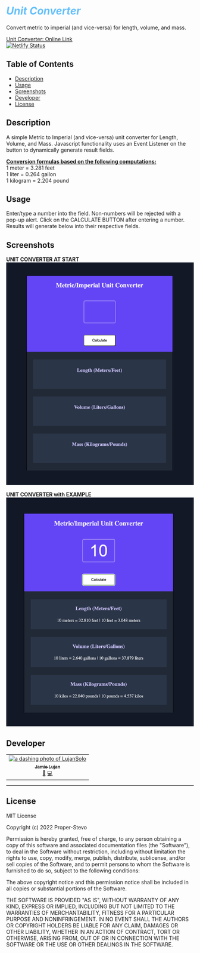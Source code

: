 # <b><i><span style="color:#65C0FB">Unit Converter</span></b></i>
Convert metric to imperial (and vice-versa) for length, volume, and mass.


<a href="https://stormy-sands-64982.herokuapp.com/">Unit Converter: Online Link</a><br />
[![Netlify Status](https://api.netlify.com/api/v1/badges/7674e3c2-146e-482d-b636-0b33c07ad6f2/deploy-status)](https://app.netlify.com/sites/lujan-unit-converter/deploys)

## Table of Contents
- [Description](#description)
- [Usage](#usage)
- [Screenshots](#screenshots)
- [Developer](#developer)
- [License](#license)

## Description

A simple Metric to Imperial (and vice-versa) unit converter for Length, Volume, and Mass. Javascript functionality uses an Event Listener on the button to dynamically generate result fields.

<u><b>Conversion formulas based on the following computations:</u></b><br>
1 meter = 3.281 feet <br>
1 liter = 0.264 gallon<br>
1 kilogram = 2.204 pound<br>

## Usage

Enter/type a number into the field. Non-numbers will be rejected with a pop-up alert. Click on the CALCULATE BUTTON after entering a number. Results will generate below into their respective fields.

## Screenshots

**UNIT CONVERTER AT START**
![App at Start](/images/app-empty.png)

**UNIT CONVERTER with EXAMPLE**
![App with Example](/images/app-example.png)
## Developer

<table>
  <tr>
    <td align="center"><a href="https://github.com/LujanSolo"><img src="https://avatars.githubusercontent.com/u/104592750?v=4" width="100px;" alt="a dashing photo of LujanSolo"/><br /><sub><b>Jamie Lujan</b></sub></a><br /><a href="https://github.com/LujanSolo/unit-converter/commits/main" title="Design">🎨</a> <a href="https://github.com/LujanSolo/unit-converter/commits/main" title="Code">💻</a></td>
  </tr>
</table>
<hr>

## License

MIT License

Copyright (c) 2022 Proper-Stevo

Permission is hereby granted, free of charge, to any person obtaining a copy
of this software and associated documentation files (the "Software"), to deal
in the Software without restriction, including without limitation the rights
to use, copy, modify, merge, publish, distribute, sublicense, and/or sell
copies of the Software, and to permit persons to whom the Software is
furnished to do so, subject to the following conditions:

The above copyright notice and this permission notice shall be included in all
copies or substantial portions of the Software.

THE SOFTWARE IS PROVIDED "AS IS", WITHOUT WARRANTY OF ANY KIND, EXPRESS OR
IMPLIED, INCLUDING BUT NOT LIMITED TO THE WARRANTIES OF MERCHANTABILITY,
FITNESS FOR A PARTICULAR PURPOSE AND NONINFRINGEMENT. IN NO EVENT SHALL THE
AUTHORS OR COPYRIGHT HOLDERS BE LIABLE FOR ANY CLAIM, DAMAGES OR OTHER
LIABILITY, WHETHER IN AN ACTION OF CONTRACT, TORT OR OTHERWISE, ARISING FROM,
OUT OF OR IN CONNECTION WITH THE SOFTWARE OR THE USE OR OTHER DEALINGS IN THE
SOFTWARE.